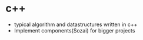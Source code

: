 # c++ 

- typical algorithm and datastructures written in c++
- Implement components(Sozai) for bigger projects
